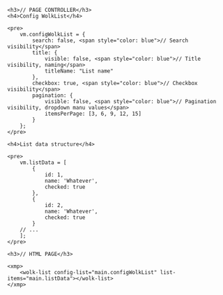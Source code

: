 <!DOCTYPE html>
<html lang="en">
<head>
    <meta charset="UTF-8">
    <meta name="viewport" content="width=device-width, initial-scale=1.0">
    <meta http-equiv="X-UA-Compatible" content="ie=edge">
    <title>Wolk-List - Angular component</title>
</head>
<body>

    <h3>// PAGE CONTROLLER</h3>
    <h4>Config WolkList</h4>

    <pre>
        vm.configWolkList = {
            search: false, <span style="color: blue">// Search visibility</span>
            title: {
                visible: false, <span style="color: blue">// Title visibility, naming</span>
                titleName: "List name"
            },
            checkbox: true, <span style="color: blue">// Checkbox visibility</span>
            pagination: {
                visible: false, <span style="color: blue">// Pagination visibility, dropdown manu values</span>
                itemsPerPage: [3, 6, 9, 12, 15]
            }
        };
    </pre>

    <h4>List data structure</h4>

    <pre>
        vm.listData = [
            {
                id: 1,
                name: 'Whatever',
                checked: true
            },
            {
                id: 2,
                name: 'Whatever',
                checked: true
            }
        // ...
        ];
    </pre>

    <h3>// HTML PAGE</h3>

    <xmp>
        <wolk-list config-list="main.configWolkList" list-items="main.listData"></wolk-list>
    </xmp>
    
</body>
</html>